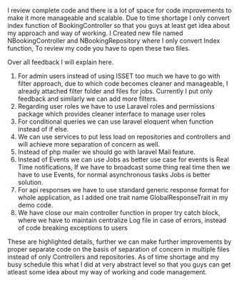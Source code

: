 I review complete code and there is a lot of space for code improvements to make it more manageable and scalable. Due to time shortage I only convert index function of BookingController so that you guys at least get idea about my approach and way of working. 
I Created new file named NBookingController and NBookingRepository where I only convert Index function, To review my code you have to open these two files.

Over all feedback I will explain here.
1)	For admin users instead of using ISSET too much we have to go with filter approach, due to which code becomes cleaner and manageable, I already attached filter folder and files for jobs. Currently I put only feedback and similarly we can add more filters.
2)	Regarding user roles we have to use Laravel roles and permissions package which provides cleaner interface to manage user roles
3)	For conditional queries we can use laravel eloquent when function instead of if else.
4)	We can use services to put less load on repositories and controllers and will achieve more separation of concern as well.
5)	Instead of php mailer we should go with laravel Mail feature.
6)	Instead of Events we can use Jobs as better use case for events is Real Time notifications, If we have to broadcast some thing real time then we have to use Events, for normal asynchronous tasks Jobs is better solution.
7)	For api responses we have to use standard generic response format for whole application, as I added one trait name GlobalResponseTrait in my demo code.
8)	We have close our main controller function in proper try catch block, where we have to maintain centralize Log file in case of errors, instead of code breaking exceptions to users

These are highlighted details, further we can make further improvements by proper separate code on the basis of separation of concern in multiple files instead of only Controllers and repositories. As of time shortage and my busy schedule this what I did at very abstract level so that you guys can get atleast some idea about my way of working and code management.
